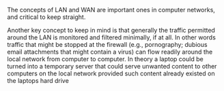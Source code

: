 The concepts of LAN and WAN are important ones in computer networks, and critical to keep straight.


Another key concept to keep in mind is that generally the traffic permitted around the LAN is monitored and filtered minimally, if at all. In other words traffic that might be stopped at the firewall (e.g., pornography; dubious email attachments that might contain a virus) can flow readily around the local network from computer to computer. In theory a laptop could be turned into a temporary server that could serve unwanted content to other computers on the local network provided such content already existed on the laptops hard drive
